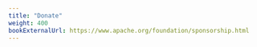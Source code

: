 ```yaml
---
title: "Donate"
weight: 400
bookExternalUrl: https://www.apache.org/foundation/sponsorship.html
---
```

